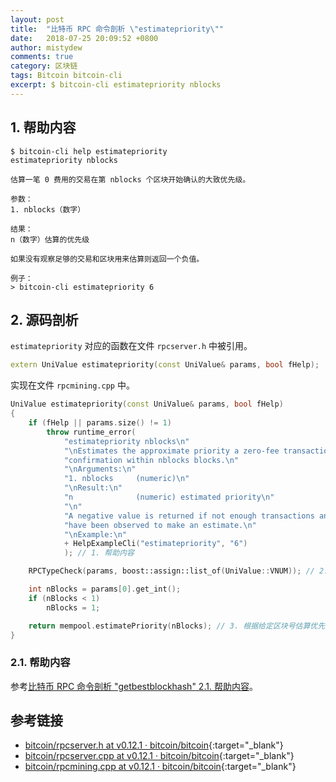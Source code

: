 ```yaml
---
layout: post
title:  "比特币 RPC 命令剖析 \"estimatepriority\""
date:   2018-07-25 20:09:52 +0800
author: mistydew
comments: true
category: 区块链
tags: Bitcoin bitcoin-cli
excerpt: $ bitcoin-cli estimatepriority nblocks
---
```

## 1. 帮助内容

```shell
$ bitcoin-cli help estimatepriority
estimatepriority nblocks

估算一笔 0 费用的交易在第 nblocks 个区块开始确认的大致优先级。

参数：
1. nblocks（数字）

结果：
n（数字）估算的优先级

如果没有观察足够的交易和区块用来估算则返回一个负值。

例子：
> bitcoin-cli estimatepriority 6
```

## 2. 源码剖析

`estimatepriority` 对应的函数在文件 `rpcserver.h` 中被引用。

```cpp
extern UniValue estimatepriority(const UniValue& params, bool fHelp);
```

实现在文件 `rpcmining.cpp` 中。

```cpp
UniValue estimatepriority(const UniValue& params, bool fHelp)
{
    if (fHelp || params.size() != 1)
        throw runtime_error(
            "estimatepriority nblocks\n"
            "\nEstimates the approximate priority a zero-fee transaction needs to begin\n"
            "confirmation within nblocks blocks.\n"
            "\nArguments:\n"
            "1. nblocks     (numeric)\n"
            "\nResult:\n"
            "n              (numeric) estimated priority\n"
            "\n"
            "A negative value is returned if not enough transactions and blocks\n"
            "have been observed to make an estimate.\n"
            "\nExample:\n"
            + HelpExampleCli("estimatepriority", "6")
            ); // 1. 帮助内容

    RPCTypeCheck(params, boost::assign::list_of(UniValue::VNUM)); // 2. RPC 类型检测

    int nBlocks = params[0].get_int();
    if (nBlocks < 1)
        nBlocks = 1;

    return mempool.estimatePriority(nBlocks); // 3. 根据给定区块号估算优先级并返回
}
```

### 2.1. 帮助内容

参考[比特币 RPC 命令剖析 "getbestblockhash" 2.1. 帮助内容](/blog/2018/05/bitcoin-rpc-command-getbestblockhash.html#21-帮助内容)。

## 参考链接

* [bitcoin/rpcserver.h at v0.12.1 · bitcoin/bitcoin](https://github.com/bitcoin/bitcoin/blob/v0.12.1/src/rpcserver.h){:target="_blank"}
* [bitcoin/rpcserver.cpp at v0.12.1 · bitcoin/bitcoin](https://github.com/bitcoin/bitcoin/blob/v0.12.1/src/rpcserver.cpp){:target="_blank"}
* [bitcoin/rpcmining.cpp at v0.12.1 · bitcoin/bitcoin](https://github.com/bitcoin/bitcoin/blob/v0.12.1/src/rpcmining.cpp){:target="_blank"}
